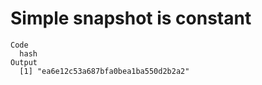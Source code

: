 # Simple snapshot is constant

    Code
      hash
    Output
      [1] "ea6e12c53a687bfa0bea1ba550d2b2a2"

